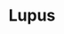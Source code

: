 ---
title: "Lupus"
hashtag: lupus
borders:
  - Centaurus
  - Circinus
  - Hydra
  - Libra
  - Norma
  - Scorpius
tags:
  - Constellation
---